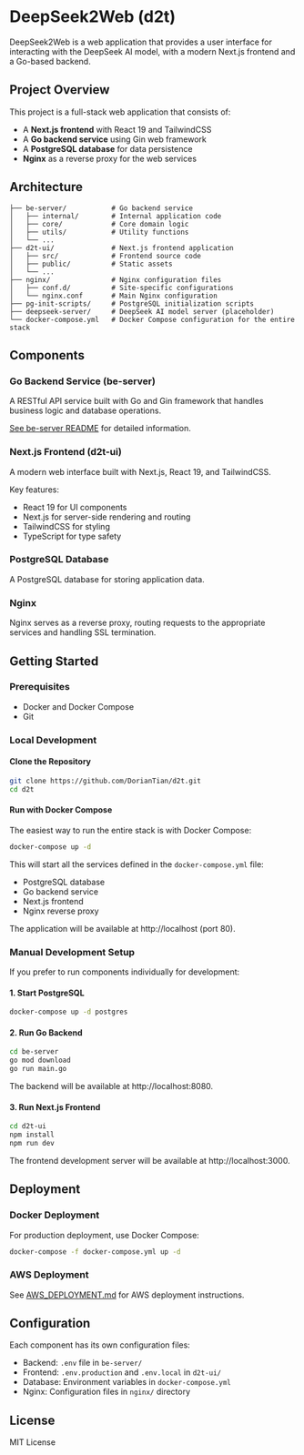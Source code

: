 # DeepSeek2Web (d2t)

DeepSeek2Web is a web application that provides a user interface for interacting with the DeepSeek AI model, with a modern Next.js frontend and a Go-based backend.

## Project Overview

This project is a full-stack web application that consists of:

- A **Next.js frontend** with React 19 and TailwindCSS
- A **Go backend service** using Gin web framework
- A **PostgreSQL database** for data persistence
- **Nginx** as a reverse proxy for the web services

## Architecture

```
├── be-server/           # Go backend service
│   ├── internal/        # Internal application code
│   ├── core/            # Core domain logic
│   ├── utils/           # Utility functions
│   └── ...
├── d2t-ui/              # Next.js frontend application
│   ├── src/             # Frontend source code
│   ├── public/          # Static assets
│   └── ...
├── nginx/               # Nginx configuration files
│   ├── conf.d/          # Site-specific configurations
│   └── nginx.conf       # Main Nginx configuration
├── pg-init-scripts/     # PostgreSQL initialization scripts
├── deepseek-server/     # DeepSeek AI model server (placeholder)
└── docker-compose.yml   # Docker Compose configuration for the entire stack
```

## Components

### Go Backend Service (be-server)

A RESTful API service built with Go and Gin framework that handles business logic and database operations.

[See be-server README](./be-server/README.md) for detailed information.

### Next.js Frontend (d2t-ui)

A modern web interface built with Next.js, React 19, and TailwindCSS.

Key features:
- React 19 for UI components
- Next.js for server-side rendering and routing
- TailwindCSS for styling
- TypeScript for type safety

### PostgreSQL Database

A PostgreSQL database for storing application data.

### Nginx

Nginx serves as a reverse proxy, routing requests to the appropriate services and handling SSL termination.

## Getting Started

### Prerequisites

- Docker and Docker Compose
- Git

### Local Development

#### Clone the Repository

```bash
git clone https://github.com/DorianTian/d2t.git
cd d2t
```

#### Run with Docker Compose

The easiest way to run the entire stack is with Docker Compose:

```bash
docker-compose up -d
```

This will start all the services defined in the `docker-compose.yml` file:
- PostgreSQL database
- Go backend service
- Next.js frontend
- Nginx reverse proxy

The application will be available at http://localhost (port 80).

### Manual Development Setup

If you prefer to run components individually for development:

#### 1. Start PostgreSQL

```bash
docker-compose up -d postgres
```

#### 2. Run Go Backend

```bash
cd be-server
go mod download
go run main.go
```

The backend will be available at http://localhost:8080.

#### 3. Run Next.js Frontend

```bash
cd d2t-ui
npm install
npm run dev
```

The frontend development server will be available at http://localhost:3000.

## Deployment

### Docker Deployment

For production deployment, use Docker Compose:

```bash
docker-compose -f docker-compose.yml up -d
```

### AWS Deployment

See [AWS_DEPLOYMENT.md](./AWS_DEPLOYMENT.md) for AWS deployment instructions.

## Configuration

Each component has its own configuration files:

- Backend: `.env` file in `be-server/`
- Frontend: `.env.production` and `.env.local` in `d2t-ui/`
- Database: Environment variables in `docker-compose.yml`
- Nginx: Configuration files in `nginx/` directory

## License

MIT License
